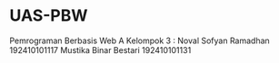 # UAS-PBW

Pemrograman Berbasis Web A
Kelompok 3 :
Noval Sofyan Ramadhan 192410101117
Mustika Binar Bestari 192410101131
